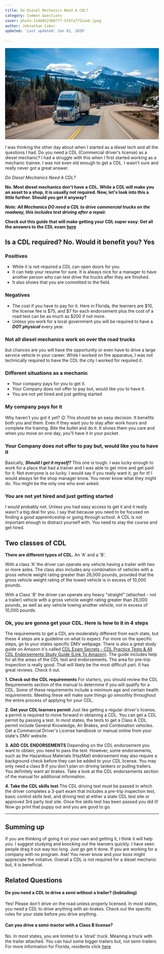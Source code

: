 ```yaml
---
title: Do Diesel Mechanics Need A CDL?
category: Common Questions
cover: photo-1540852360777-5f6fa7752aeb.jpeg
author: Johnathan Coker
updated: 'Last updated: Jan 01, 2020'

---
```

![unsplash.com](./photo-1540852360777-5f6fa7752aeb.jpeg)

I was thinking the other day about when I started as a diesel tech and all the questions I had. Do you need a CDL (Commercial driver's license) as a diesel mechanic? I had a struggle with this when I first started working as a mechanic trainee. I was not even old enough to get a CDL. I wasn't sure and really never got a great answer.

_Do Diesel Mechanics Need A CDL?_

**No. Most diesel mechanics don't have a CDL. While a CDL will make you an asset to a shop, it is usually not required. Now, let's look into this a little further. Should you get it anyway?**

**_Note: All Mechanics DO need a CDL to drive commercial trucks on the roadway, this includes test driving after a repair._**

**Check out this guide that will make getting your CDL super easy. Get all the answers to the CDL exam** [**here**](https://07e17hi5-8eqbw0xhk44tr2qe1.hop.clickbank.net/)

## Is a CDL required? No. Would it benefit you? Yes

### Positives

* While it is not required a CDL can open doors for you.
* It can help your resume for sure. It is always nice for a manager to have another person who can test drive the trucks after they are finished.
* It also shows that you are committed to the field.

### Negatives

* The cost if you have to pay for it. Here in Florida, the learners are $10, the license fee is $75, and $7 for each endorsement plus the cost of a road test can be as much as $200 if not more.
* Unless you work for a local government you will be required to have a **_DOT physical_** every year.

### Not all diesel mechanics work on over the road trucks

but chances are you will have the opportunity or even have to drive a large service vehicle in your career. While I worked on fire apparatus, I was not technically required to have the CDL the city I worked for required it.

### Different situations as a mechanic

* Your company pays for you to get it.
* Your Company does not offer to pay but, would like you to have it.
* You are not yet hired and just getting started

### My company pays for it

Why haven't you got it yet? 😉 This should be an easy decision. It benefits both you and them. Even if they want you to stay after work hours and complete the training. Bite the bullet and do it. It shows them you care and when you move on one day, you'll have it in your pocket.

### Your Company does not offer to pay but, would like you to have it

Basically, **_Should I get it myself?_** This one is tough. I was lucky enough to work for a place that had a trainer and I was able to get mine and get paid for it. Not everyone is so lucky. I would say if you really want it, go for it! I would always let the shop manager know. You never know what they might do. You might be the only one who ever asked.

### You are not yet hired and just getting started

I would probably not. Unless you had easy access to get it and it really wasn't a big deal for you. I say that because you need to be focused on finding a good apprenticeship or going through school. A CDL is not important enough to distract yourself with. You need to stay the course and get hired.

## Two classes of CDL

**There are different types of CDL.** An 'A' and a 'B'.

With a class 'A' the driver can operate any vehicle having a trailer with two or more axles. The class also includes any combination of vehicles with a gross vehicle weight rating greater than 26,000 pounds, provided that the gross vehicle weight rating of the towed vehicle is in excess of 10,000 pounds.

With a Class 'B' the driver can operate any heavy "straight" (attached - not a trailer) vehicle with a gross vehicle weight rating greater than 26,000 pounds, as well as any vehicle towing another vehicle, not in excess of 10,000 pounds.

### Ok, you are gonna get your CDL. Here is how to it in 4 steps

The requirements to get a CDL are moderately different from each state, but these 4 steps are a guideline on what to expect. For more on the specific steps, go to your states specific DMV webpage. There is also a great study guide on Amazon it's called [CDL Exam Secrets - CDL Practice Tests & All CDL Endorsements Study Guide (Link To Amazon)](https://amzn.to/2PIwiks). The guide includes help for all the areas of the CDL test and endorsements. The area for pre-trip inspection is really good. That will likely be the most difficult part. It has great reviews. Check it out.

**1. Check out the CDL requirements** For starters, you should review the CDL Requirements section of the manual to determine if you will qualify for a CDL. Some of these requirements include a minimum age and certain health requirements. Meeting these will make sure things go smoothly throughout the entire process of applying for your CDL.

**2. Get your CDL learners permit** Just like getting a regular driver's license, a permit is required to move forward in obtaining a CDL. You can get a CDL permit by passing a test. In most states, the tests to get a Class A CDL permit include General Knowledge, Air Brakes, and Combination vehicles. Get a Commercial Driver's License handbook or manual online from your state's DMV website.

**3. ADD CDL ENDORSEMENTS** Depending on the CDL endorsement you want to obtain; you need to pass the test. However, some endorsements, such as the Hazardous Materials (HazMat) endorsement may also require a background check before they can be added to your CDL license. You may only need a class B if you don't plan on driving tankers or pulling trailers. You definitely want air brakes. Take a look at the CDL endorsements section of the manual for additional information.

**4. Take the CDL skills test** The CDL driving test must be passed in which the driver completes a 3-part exam that includes a pre-trip inspection test, basic control skills test, and driving test at either a state CDL test site or approved 3rd party test site. Once the skills test has been passed you did it! Now go print that puppy out and you are good to go.

***

## Summing up

If you are thinking of going it on your own and getting it, I think it will help you. I suggest studying and knocking out the learners quickly. I have seen people drag it out way too long. Just go get it done. If you are working for a company with no program. Ask! You never know and your boss might appreciate the initiative. Overall a CDL is not required for a diesel mechanic but, it is beneficial.

## Related Questions

#### Do you need a CDL to drive a semi without a trailer? (bobtailing)

Yes! Please don't drive on the road unless properly licensed. In most states, you need a CDL to drive anything with air-brakes. Check out the specific rules for your state before you drive anything.

#### Can you drive a semi-tractor with a Class B license?

No. In most states, you are limited to a 'strait' truck. Meaning a truck with the trailer attached. You can haul some bigger trailers but, not semi-trailers. For more information for Florida, residents click [here](https://www.flhsmv.gov/driver-licenses-id-cards/commercial-motor-vehicle-drivers/commercial-driver-license/)